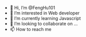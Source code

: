 - 👋 Hi, I’m @FengHu101
- 👀 I’m interested in Web developer
- 🌱 I’m currently learning Javascript
- 💞️ I’m looking to collaborate on ...
- 📫 How to reach me 

<!---
FengHu101/FengHu101 is a ✨ special ✨ repository because its `README.md` (this file) appears on your GitHub profile.
You can click the Preview link to take a look at your changes.
--->
